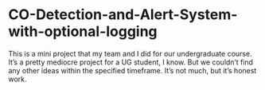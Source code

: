 # CO-Detection-and-Alert-System-with-optional-logging
This is a mini project that my team and I did for our undergraduate course. It’s a pretty mediocre project for a UG student, I know. But we couldn’t find any other ideas within the specified timeframe. It’s not much, but it’s honest work.
